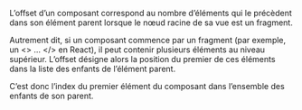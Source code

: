 L’offset d’un composant correspond au nombre d’éléments qui le précèdent dans son élément parent lorsque le nœud racine de sa vue est un fragment.

Autrement dit, si un composant commence par un fragment (par exemple, un <> ... </> en React), il peut contenir plusieurs éléments au niveau supérieur. L’offset désigne alors la position du premier de ces éléments dans la liste des enfants de l’élément parent.

C’est donc l’index du premier élément du composant dans l’ensemble des enfants de son parent.
